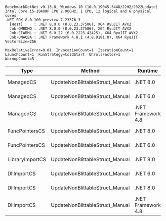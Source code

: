 ```

BenchmarkDotNet v0.13.8, Windows 10 (10.0.19045.3448/22H2/2022Update)
Intel Core i5-10400F CPU 2.90GHz, 1 CPU, 12 logical and 6 physical cores
.NET SDK 8.0.100-preview.7.23376.3
  [Host]     : .NET 8.0.0 (8.0.23.37506), X64 RyuJIT AVX2
  Job-QMBDMQ : .NET 8.0.0 (8.0.23.37506), X64 RyuJIT AVX2
  Job-EIARML : .NET 6.0.22 (6.0.2223.42425), X64 RyuJIT AVX2
  Job-UNAQBA : .NET Framework 4.8.1 (4.8.9181.0), X64 RyuJIT VectorSize=256

MaxRelativeError=0.01  InvocationCount=1  IterationCount=1  
LaunchCount=1  RunStrategy=ColdStart  UnrollFactor=1  
WarmupCount=5  

```
| Type            | Method                          | Runtime            | input                | Mean        | Error | Median      | Min         | Max         | Allocated |
|---------------- |-------------------------------- |------------------- |--------------------- |------------:|------:|------------:|------------:|------------:|----------:|
| ManagedCS       | UpdateNonBlittableStruct_Manual | .NET 8.0           | PInvo(...)truct [49] |    515.5 μs |    NA |    515.5 μs |    515.5 μs |    515.5 μs |     480 B |
| ManagedCS       | UpdateNonBlittableStruct_Manual | .NET 6.0           | PInvo(...)truct [49] |    663.6 μs |    NA |    663.6 μs |    663.6 μs |    663.6 μs |     720 B |
| ManagedCS       | UpdateNonBlittableStruct_Manual | .NET Framework 4.8 | PInvo(...)truct [49] |    803.1 μs |    NA |    803.1 μs |    803.1 μs |    803.1 μs |         - |
| FuncPointersCS  | UpdateNonBlittableStruct_Manual | .NET 8.0           | PInvo(...)truct [49] | 31,110.6 μs |    NA | 31,110.6 μs | 31,110.6 μs | 31,110.6 μs |     472 B |
| FuncPointersCS  | UpdateNonBlittableStruct_Manual | .NET 6.0           | PInvo(...)truct [49] | 31,495.9 μs |    NA | 31,495.9 μs | 31,495.9 μs | 31,495.9 μs |     712 B |
| LibraryImportCS | UpdateNonBlittableStruct_Manual | .NET 8.0           | PInvo(...)truct [49] | 31,909.5 μs |    NA | 31,909.5 μs | 31,909.5 μs | 31,909.5 μs |     472 B |
| DllImportCS     | UpdateNonBlittableStruct_Manual | .NET 6.0           | PInvo(...)truct [49] | 41,684.1 μs |    NA | 41,684.1 μs | 41,684.1 μs | 41,684.1 μs |     712 B |
| DllImportCS     | UpdateNonBlittableStruct_Manual | .NET 8.0           | PInvo(...)truct [49] | 41,728.2 μs |    NA | 41,728.2 μs | 41,728.2 μs | 41,728.2 μs |     472 B |
| DllImportCS     | UpdateNonBlittableStruct_Manual | .NET Framework 4.8 | PInvo(...)truct [49] | 42,142.6 μs |    NA | 42,142.6 μs | 42,142.6 μs | 42,142.6 μs |         - |
